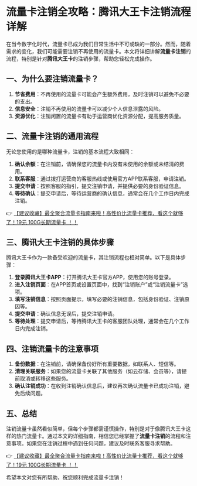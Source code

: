 # 流量卡注销全攻略：腾讯大王卡注销流程详解

在当今数字化时代，流量卡已成为我们日常生活中不可或缺的一部分。然而，随着需求的变化，我们可能需要注销不再使用的流量卡。本文将详细讲解**流量卡注销**的流程，特别是针对**腾讯大王卡**的注销步骤，帮助您轻松完成操作。

## 一、为什么要注销流量卡？

1. **节省费用**：不再使用的流量卡可能会产生额外费用，及时注销可以避免不必要的支出。
2. **信息安全**：注销不再使用的流量卡可以减少个人信息泄露的风险。
3. **资源优化**：注销闲置的流量卡有助于运营商优化资源分配，提高服务质量。

## 二、流量卡注销的通用流程

无论您使用的是哪种流量卡，注销的基本流程大致相同：

1. **确认余额**：在注销前，请确保您的流量卡内没有未使用的余额或未结清的费用。
2. **联系客服**：通过拨打运营商的客服热线或使用官方APP联系客服，申请注销。
3. **提交申请**：按照客服的指引，提交注销申请，并提供必要的身份验证信息。
4. **等待确认**：提交申请后，等待运营商的确认信息，通常会在几个工作日内完成注销。

👉 [【建议收藏】最全聚合流量卡指南来啦！高性价比流量卡推荐，看这个就够了！19元 100G长期流量卡 ！！](https://bit.ly/Liuliangka)

## 三、腾讯大王卡注销的具体步骤

腾讯大王卡作为一款备受欢迎的流量卡，其注销流程也相对简单。以下是具体步骤：

1. **登录腾讯大王卡APP**：打开腾讯大王卡官方APP，使用您的账号登录。
2. **进入注销页面**：在APP首页或设置页面中，找到“注销账户”或“注销流量卡”选项。
3. **填写注销信息**：按照页面提示，填写必要的注销信息，包括身份验证、注销原因等。
4. **提交申请**：确认信息无误后，提交注销申请。
5. **等待处理**：提交申请后，等待腾讯大王卡的客服团队处理，通常会在几个工作日内完成注销。

## 四、注销流量卡的注意事项

1. **备份数据**：在注销前，请确保备份好所有重要数据，如联系人、短信等。
2. **清理关联服务**：如果您的流量卡关联了其他服务（如云存储、会员等），请提前取消或转移这些服务。
3. **确认注销成功**：在收到注销确认信息后，建议再次确认流量卡已成功注销，避免后续问题。

## 五、总结

注销流量卡虽然看似简单，但每个步骤都需谨慎操作，特别是对于像腾讯大王卡这样的热门流量卡。通过本文的详细指南，相信您已经掌握了**流量卡注销**的流程和注意事项。如果您在注销过程中遇到任何问题，建议及时联系客服寻求帮助。

👉 [【建议收藏】最全聚合流量卡指南来啦！高性价比流量卡推荐，看这个就够了！19元 100G长期流量卡 ！！](https://bit.ly/Liuliangka)

希望本文对您有所帮助，祝您顺利完成流量卡注销！